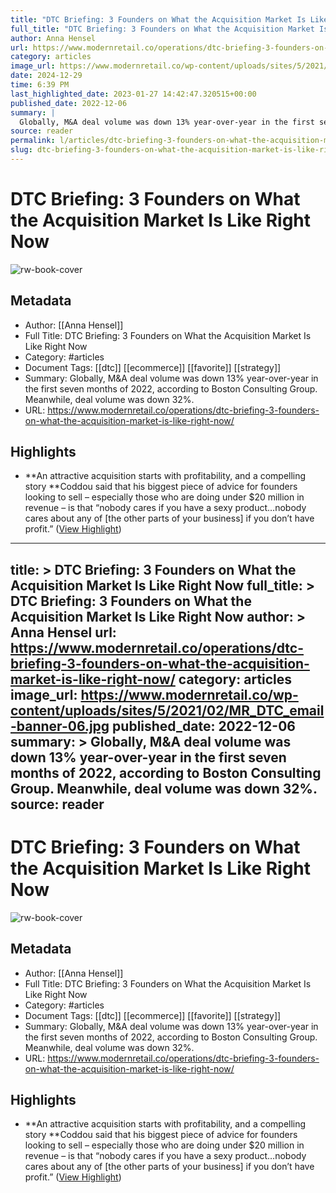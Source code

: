 ```yaml
---
title: "DTC Briefing: 3 Founders on What the Acquisition Market Is Like Right Now"
full_title: "DTC Briefing: 3 Founders on What the Acquisition Market Is Like Right Now"
author: Anna Hensel
url: https://www.modernretail.co/operations/dtc-briefing-3-founders-on-what-the-acquisition-market-is-like-right-now/
category: articles
image_url: https://www.modernretail.co/wp-content/uploads/sites/5/2021/02/MR_DTC_email-banner-06.jpg
date: 2024-12-29
time: 6:39 PM
last_highlighted_date: 2023-01-27 14:42:47.320515+00:00
published_date: 2022-12-06
summary: |
  Globally, M&A deal volume was down 13% year-over-year in the first seven months of 2022, according to Boston Consulting Group. Meanwhile, deal volume was down 32%. 
source: reader
permalink: l/articles/dtc-briefing-3-founders-on-what-the-acquisition-market-is-like-right-now
slug: dtc-briefing-3-founders-on-what-the-acquisition-market-is-like-right-now
---
```

# DTC Briefing: 3 Founders on What the Acquisition Market Is Like Right Now

![rw-book-cover](https://www.modernretail.co/wp-content/uploads/sites/5/2021/02/MR_DTC_email-banner-06.jpg)

## Metadata
- Author: [[Anna Hensel]]
- Full Title: DTC Briefing: 3 Founders on What the Acquisition Market Is Like Right Now
- Category: #articles
- Document Tags: [[dtc]] [[ecommerce]] [[favorite]] [[strategy]] 
- Summary: Globally, M&A deal volume was down 13% year-over-year in the first seven months of 2022, according to Boston Consulting Group. Meanwhile, deal volume was down 32%. 
- URL: https://www.modernretail.co/operations/dtc-briefing-3-founders-on-what-the-acquisition-market-is-like-right-now/

## Highlights
- **An attractive acquisition starts with profitability, and a compelling story 
  **Coddou said that his biggest piece of advice for founders looking to sell – especially those who are doing under $20 million in revenue – is that “nobody cares if you have a sexy product…nobody cares about any of [the other parts of your business] if you don’t have profit.” ([View Highlight](https://read.readwise.io/read/01gqstwnfhtk1nd8hee1vekres))


---
title: >
  DTC Briefing: 3 Founders on What the Acquisition Market Is Like Right Now
full_title: >
  DTC Briefing: 3 Founders on What the Acquisition Market Is Like Right Now
author: >
  Anna Hensel
url: https://www.modernretail.co/operations/dtc-briefing-3-founders-on-what-the-acquisition-market-is-like-right-now/
category: articles
image_url: https://www.modernretail.co/wp-content/uploads/sites/5/2021/02/MR_DTC_email-banner-06.jpg
published_date: 2022-12-06
summary: >
  Globally, M&A deal volume was down 13% year-over-year in the first seven months of 2022, according to Boston Consulting Group. Meanwhile, deal volume was down 32%. 
source: reader
---
# DTC Briefing: 3 Founders on What the Acquisition Market Is Like Right Now

![rw-book-cover](https://www.modernretail.co/wp-content/uploads/sites/5/2021/02/MR_DTC_email-banner-06.jpg)

## Metadata
- Author: [[Anna Hensel]]
- Full Title: DTC Briefing: 3 Founders on What the Acquisition Market Is Like Right Now
- Category: #articles
- Document Tags: [[dtc]] [[ecommerce]] [[favorite]] [[strategy]] 
- Summary: Globally, M&A deal volume was down 13% year-over-year in the first seven months of 2022, according to Boston Consulting Group. Meanwhile, deal volume was down 32%. 
- URL: https://www.modernretail.co/operations/dtc-briefing-3-founders-on-what-the-acquisition-market-is-like-right-now/

## Highlights
- **An attractive acquisition starts with profitability, and a compelling story 
  **Coddou said that his biggest piece of advice for founders looking to sell – especially those who are doing under $20 million in revenue – is that “nobody cares if you have a sexy product…nobody cares about any of [the other parts of your business] if you don’t have profit.” ([View Highlight](https://read.readwise.io/read/01gqstwnfhtk1nd8hee1vekres))


